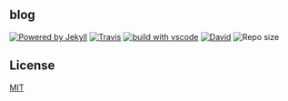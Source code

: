 
## blog

[![Powered by Jekyll](https://img.shields.io/badge/Powered%20by-Jekyll-blue.svg?style=flat-square)](https://jekyllrb.com/) [![Travis](https://img.shields.io/travis/biezhi/blog.svg?style=flat-square)](https://travis-ci.org/biezhi/blog) [![build with vscode](https://img.shields.io/badge/build%20with-vscode-blue.svg?style=flat-square)](https://code.visualstudio.com) [![David](https://img.shields.io/david/biezhi/blog.svg?style=flat-square)](https://github.com/biezhi/blog)
 ![Repo size](https://img.shields.io/github/repo-size/biezhi/blog.svg?style=flat-square&colorB=328657)


## License

[MIT](LICENSE)
